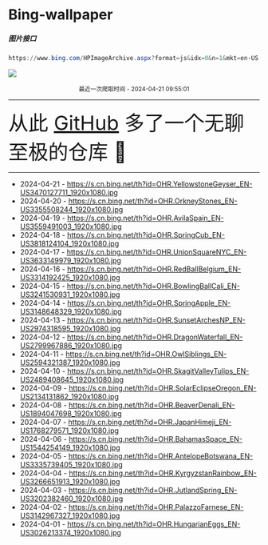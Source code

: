 # Bing-wallpaper

##### 图片接口

```powershell
https://www.bing.com/HPImageArchive.aspx?format=js&idx=0&n=1&mkt=en-US
```

 ![](https://s.cn.bing.net/th?id=OHR.YellowstoneGeyser_EN-US3470127711_1920x1080.jpg)

<p align='center' >
    <small>
        最近一次爬取时间 - 2024-04-21 09:55:01
    </small>
    <br>
    <hr>
    <font size=7>
        <small>
           从此 <a href='https://github.com/'>GitHub</a> 多了一个无聊至极的仓库  🍳
        </small>
    </font>
    <hr>
</p>


- 2024-04-21 - https://s.cn.bing.net/th?id=OHR.YellowstoneGeyser_EN-US3470127711_1920x1080.jpg 
- 2024-04-20 - https://s.cn.bing.net/th?id=OHR.OrkneyStones_EN-US3355508244_1920x1080.jpg 
- 2024-04-19 - https://s.cn.bing.net/th?id=OHR.AvilaSpain_EN-US3559491003_1920x1080.jpg 
- 2024-04-18 - https://s.cn.bing.net/th?id=OHR.SpringCub_EN-US3818124104_1920x1080.jpg 
- 2024-04-17 - https://s.cn.bing.net/th?id=OHR.UnionSquareNYC_EN-US3633149979_1920x1080.jpg 
- 2024-04-16 - https://s.cn.bing.net/th?id=OHR.RedBallBelgium_EN-US3314192425_1920x1080.jpg 
- 2024-04-15 - https://s.cn.bing.net/th?id=OHR.BowlingBallCali_EN-US3241530931_1920x1080.jpg 
- 2024-04-14 - https://s.cn.bing.net/th?id=OHR.SpringApple_EN-US3148648329_1920x1080.jpg 
- 2024-04-13 - https://s.cn.bing.net/th?id=OHR.SunsetArchesNP_EN-US2974318595_1920x1080.jpg 
- 2024-04-12 - https://s.cn.bing.net/th?id=OHR.DragonWaterfall_EN-US2799967886_1920x1080.jpg 
- 2024-04-11 - https://s.cn.bing.net/th?id=OHR.OwlSiblings_EN-US2594321387_1920x1080.jpg 
- 2024-04-10 - https://s.cn.bing.net/th?id=OHR.SkagitValleyTulips_EN-US2489408645_1920x1080.jpg 
- 2024-04-09 - https://s.cn.bing.net/th?id=OHR.SolarEclipseOregon_EN-US2134131862_1920x1080.jpg 
- 2024-04-08 - https://s.cn.bing.net/th?id=OHR.BeaverDenali_EN-US1894047698_1920x1080.jpg 
- 2024-04-07 - https://s.cn.bing.net/th?id=OHR.JapanHimeji_EN-US1768279571_1920x1080.jpg 
- 2024-04-06 - https://s.cn.bing.net/th?id=OHR.BahamasSpace_EN-US1544254149_1920x1080.jpg 
- 2024-04-05 - https://s.cn.bing.net/th?id=OHR.AntelopeBotswana_EN-US3335739405_1920x1080.jpg 
- 2024-04-04 - https://s.cn.bing.net/th?id=OHR.KyrgyzstanRainbow_EN-US3266651913_1920x1080.jpg 
- 2024-04-03 - https://s.cn.bing.net/th?id=OHR.JutlandSpring_EN-US3202382460_1920x1080.jpg 
- 2024-04-02 - https://s.cn.bing.net/th?id=OHR.PalazzoFarnese_EN-US3142967327_1920x1080.jpg 
- 2024-04-01 - https://s.cn.bing.net/th?id=OHR.HungarianEggs_EN-US3026213374_1920x1080.jpg 
